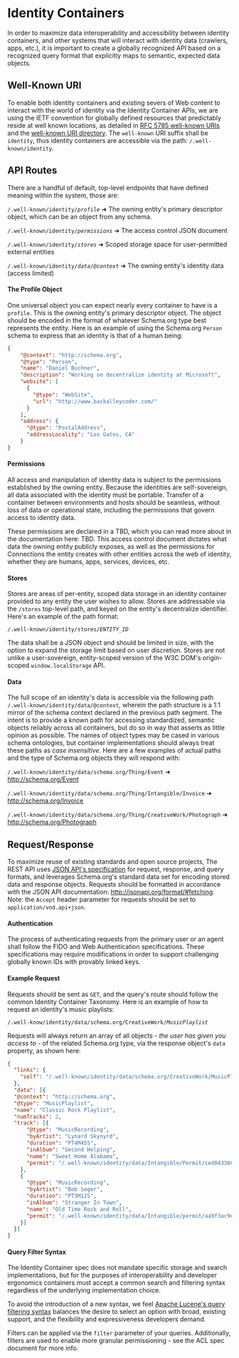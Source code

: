 # Identity Containers

In order to maximize data interoperability and accessibility between identity containers, and other systems that will interact with identity data (crawlers, apps, etc.), it is important to create a globally recognized API based on a recognized query format that explicitly maps to semantic, expected data objects.

## Well-Known URI

To enable both identity containers and existing severs of Web content to interact with the world of identity via the Identity Container APIs, we are using the IETF convention for globally defined resources that predictably reside at well known locations, as detailed in [RFC 5785 well-known URIs][13f07ee0] and the [well-known URI directory][6cc282d2]. The `well-known` URI suffix shall be `identity`, thus identity containers are accessible via the path: `/.well-known/identity`.

## API Routes

There are a handful of default, top-level endpoints that have defined meaning within the system, those are:

  `/.well-known/identity/`*`profile`* ➜ The owning entity's primary descriptor object, which can be an object from any schema.

  `/.well-known/identity/`*`permissions`* ➜ The access control JSON document

  `/.well-known/identity/`*`stores`* ➜ Scoped storage space for user-permitted external entities

  `/.well-known/identity/`*`data/@context`* ➜ The owning entity's identity data (access limited)

#### The Profile Object

One universal object you can expect nearly every container to have is a `profile`. This is the owning entity's primary descriptor object. The object should be encoded in the format of whatever Schema.org type best represents the entity. Here is an example of using the Schema.org `Person` schema to express that an identity is that of a human being:

```json
{
    "@context": "http://schema.org",
    "@type": "Person",
    "name": "Daniel Buchner",
    "description": "Working on decentralize identity at Microsoft",
    "website": [
      {
        "@type": "WebSite",
        "url": "http://www.backalleycoder.com/"
      }
    ],
    "address": {
      "@type": "PostalAddress",
      "addressLocality": "Los Gatos, CA"      
    }
}
```

#### Permissions

All access and manipulation of identity data is subject to the permissions established by the owning entity. Because the identities are self-sovereign, all data associated with the identity must be portable. Transfer of a container between environments and hosts should be seamless, without loss of data or operational state, including the permissions that govern access to identity data.

These permissions are declared in a TBD, which you can read more about in the documentation here: TBD. This access control document dictates what data the owning entity publicly exposes, as well as the permissions for Connections the entity creates with other entities across the web of identity, whether they are humans, apps, services, devices, etc.

#### Stores

Stores are areas of per-entity, scoped data storage in an identity container provided to any entity the user wishes to allow. Stores are addressable via the `/stores` top-level path, and keyed on the entity's decentralize identifier. Here's an example of the path format:

`/.well-known/identity/stores/`*`ENTITY_ID`*

The data shall be a JSON object and should be limited in size, with the option to expand the storage limit based on user discretion. Stores are not unlike a user-sovereign, entity-scoped version of the W3C DOM's origin-scoped `window.localStorage` API.

#### Data

The full scope of an identity's data is accessible via the following path `/.well-known/identity/data/@context`, wherein the path structure is a 1:1 mirror of the schema context declared in the previous path segment. The intent is to provide a known path for accessing standardized, semantic objects reliably across all containers, but do so in way that asserts as little opinion as possible. The names of object types may be cased in various schema ontologies, but container implementations should always treat these paths as *case insensitive*. Here are a few examples of actual paths and the type of Schema.org objects they will respond with:

`/.well-known/identity/data/schema.org/Thing/Event` ➜ http://schema.org/Event

`/.well-known/identity/data/schema.org/Thing/Intangible/Invoice` ➜ http://schema.org/Invoice

`/.well-known/identity/data/schema.org/Thing/CreativeWork/Photograph` ➜ http://schema.org/Photograph

## Request/Response

To maximize reuse of existing standards and open source projects, The REST API uses [JSON API's specification][2773b365] for request, response, and query formats, and leverages Schema.org's standard data set for encoding stored data and response objects. Requests should be formatted in accordance with the JSON API documentation: http://jsonapi.org/format/#fetching. Note: the `Accept` header parameter for requests should be set to `application/vnd.api+json`.

#### Authentication

The process of authenticating requests from the primary user or an agent shall follow the FIDO and Web Authentication specifications. These specifications may require modifications in order to support challenging globally known IDs with provably linked keys.

#### Example Request

Requests should be sent as `GET`, and the query's route should follow the common Identity Container Taxonomy. Here is an example of how to request an identity's music playlists:

`/.well-know/identity/data/schema.org/CreativeWork/`*`MusicPlaylist`*

Requests will always return an array of all objects - *the user has given you access to* - of the related Schema.org type, via the response object's `data` property, as shown here:

```json
{
  "links": {
    "self": "/.well-known/identity/data/schema.org/CreativeWork/MusicPlaylist"
  },
  "data": [{
  "@context": "http://schema.org",
  "@type": "MusicPlaylist",
  "name": "Classic Rock Playlist",
  "numTracks": 2,
  "track": [{
      "@type": "MusicRecording",
      "byArtist": "Lynard Skynyrd",
      "duration": "PT4M45S",
      "inAlbum": "Second Helping",
      "name": "Sweet Home Alabama",
      "permit": "/.well-known/identity/data/Intangible/Permit/ced043360b99"
    },
    {
      "@type": "MusicRecording",
      "byArtist": "Bob Seger",
      "duration": "PT3M12S",
      "inAlbum": "Stranger In Town",
      "name": "Old Time Rock and Roll",
      "permit": "/.well-known/identity/data/Intangible/permit/aa9f3ac9eb7a"
    }]
  }]
}
```

#### Query Filter Syntax

The Identity Container spec does not mandate specific storage and search implementations, but for the purposes of interoperability and developer ergonomics containers must accept a common search and filtering syntax regardless of the underlying implementation choice.

To avoid the introduction of a new syntax, we feel [Apache Lucene's query filtering syntax](http://www.lucenetutorial.com/lucene-query-syntax.html) balances the desire to select an option with broad, existing support, and the flexibility and expressiveness developers demand.

Filters can be applied via the `filter` parameter of your queries. Additionally, filters are used to enable more granular permissioning - see the ACL spec document for more info.


  [13f07ee0]: https://tools.ietf.org/html/rfc5785 "IETF well-know URIs"
  [6cc282d2]: https://www.ietf.org/assignments/well-known-uris/well-known-uris.xml "well-known URI Directory"
  [2773b365]: http://jsonapi.org/format/ "JSON API Spec"
